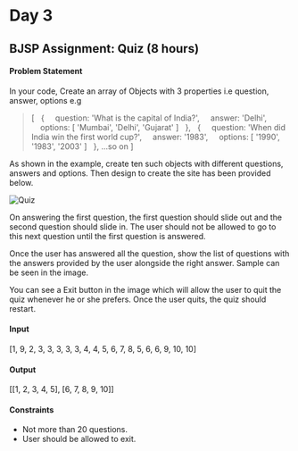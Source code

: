 # Day 3

## BJSP Assignment: Quiz (8 hours)
#### Problem Statement
In your code, Create an array of Objects with 3 properties i.e question, answer, options e.g
> [
> &nbsp;&nbsp;{
> &nbsp;&nbsp;&nbsp;&nbsp;question: 'What is the capital of India?',
> &nbsp;&nbsp;&nbsp;&nbsp;answer: 'Delhi',
> &nbsp;&nbsp;&nbsp;&nbsp;options: [ 'Mumbai', 'Delhi', 'Gujarat' ]
> &nbsp;&nbsp;},
> &nbsp;&nbsp;{
> &nbsp;&nbsp;&nbsp;&nbsp;question: 'When did India win the first world cup?',
> &nbsp;&nbsp;&nbsp;&nbsp;answer: '1983',
> &nbsp;&nbsp;&nbsp;&nbsp;options: [ '1990', '1983', '2003' ]
> &nbsp;&nbsp;},
> ...so on
> ]

As shown in the example, create ten such objects with different questions, answers and options. Then design to create the site has been provided below.

![Quiz](quiz.png)

On answering the first question, the first question should slide out and the second question should slide in. The user should not be allowed to go to this next question until the first question is answered.

Once the user has answered all the question, show the list of questions with the answers provided by the user alongside the right answer. Sample can be seen in the image.

You can see a Exit button in the image which will allow the user to quit the quiz whenever he or she prefers. Once the user quits, the quiz should restart.

#### Input
[1, 9, 2, 3, 3, 3, 3, 3, 4, 4, 5, 6, 7, 8, 5, 6, 6, 9, 10, 10]

#### Output
[[1, 2, 3, 4, 5], [6, 7, 8, 9, 10]]

#### Constraints
- Not more than 20 questions.
- User should be allowed to exit.
